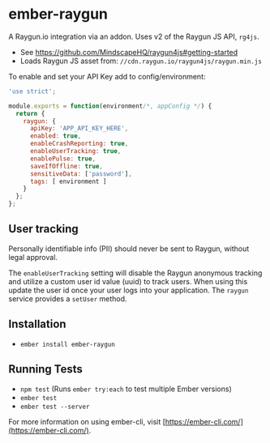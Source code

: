 # ember-raygun

A Raygun.io integration via an addon. Uses v2 of the Raygun JS API, `rg4js`.

- See <https://github.com/MindscapeHQ/raygun4js#getting-started>
- Loads Raygun JS asset from: `//cdn.raygun.io/raygun4js/raygun.min.js`

To enable and set your API Key add to config/environment:

```js
'use strict';

module.exports = function(environment/*, appConfig */) {
  return {
    raygun: {
      apiKey: 'APP_API_KEY_HERE',
      enabled: true,
      enableCrashReporting: true,
      enableUserTracking: true,
      enablePulse: true,
      saveIfOffline: true,
      sensitiveData: ['password'],
      tags: [ environment ]
    }
  };
};
```

## User tracking

Personally identifiable info (PII) should never be sent to Raygun, without
legal approval.

The `enableUserTracking` setting will disable the Raygun anonymous tracking
and utilize a custom user id value (uuid) to track users. When using this
update the user id once your user logs into your application. The `raygun`
service provides a `setUser` method.

## Installation

* `ember install ember-raygun`

## Running Tests

* `npm test` (Runs `ember try:each` to test multiple Ember versions)
* `ember test`
* `ember test --server`

For more information on using ember-cli, visit [https://ember-cli.com/](https://ember-cli.com/).
